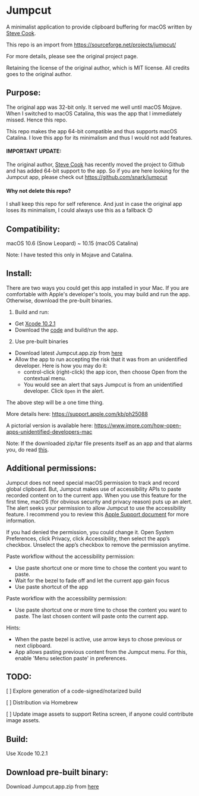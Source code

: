 # Jumpcut
A minimalist application to provide clipboard buffering for macOS written by [Steve Cook](https://github.com/snark).

This repo is an import from https://sourceforge.net/projects/jumpcut/

For more details, please see the original project page.

Retaining the license of the original author, which is MIT license. All credits goes to the original author.

## Purpose:
The original app was 32-bit only. It served me well until macOS Mojave. When I switched to macOS Catalina, this was the app that I immediately missed. Hence this repo. 

This repo makes the app 64-bit compatible and thus supports macOS Catalina. I love this app for its minimalism and thus I would not add features. 

#### IMPORTANT UPDATE:
The original author, [Steve Cook](https://github.com/snark) has recently moved the project to Github and has added 64-bit support to the app. So if you are here looking for the Jumpcut app, please check out https://github.com/snark/jumpcut

#### Why not delete this repo?
I shall keep this repo for self reference. And just in case the original app loses its minimalism, I could always use this as a fallback 😊 

## Compatibility:
macOS 10.6 (Snow Leopard) ~ 10.15 (macOS Catalina)

Note: I have tested this only in Mojave and Catalina.

## Install:

There are two ways you could get this app installed in your Mac. If you are comfortable with Apple's developer's tools, you may build and run the app. Otherwise, download the pre-built binaries.

1. Build and run:
- Get [Xcode 10.2.1](https://developer.apple.com/download/)
- Download the [code](https://github.com/Kiran-B/Jumpcut/archive/0.0.66.tar.gz) and build/run the app.
2. Use pre-built binaries
- Download latest Jumpcut.app.zip from [here](https://github.com/Kiran-B/Jumpcut/releases)
- Allow the app to run accepting the risk that it was from an unidentified developer. Here is how you may do it:
  - control-click (right-click) the app icon, then choose Open from the contextual menu.
  - You would see an alert that says Jumpcut is from an unidentified developer. Click `Open` in the alert.

The above step will be a one time thing.

More details here: https://support.apple.com/kb/ph25088 

A pictorial version is available here: https://www.imore.com/how-open-apps-unidentified-developers-mac

Note:
If the downloaded zip/tar file presents itself as an app and that alarms you, do read [this](https://github.com/Kiran-B/Jumpcut/issues/3).

## Additional permissions:
Jumpcut does not need special macOS permission to track and record global clipboard. But, Jumpcut makes use of accessibility APIs to paste recorded content on to the current app. When you use this feature for the first time, macOS (for obvious security and privacy reason) puts up an alert. The alert seeks your permission to allow Jumpcut to use the accessibility feature. I recommend you to review this [Apple Support document](https://support.apple.com/guide/mac-help/mh43185/mac) for more information.

If you had denied the permission, you could change it. Open System Preferences, click Privacy, click Accessibility, then select the app’s checkbox. Unselect the app’s checkbox to remove the permission anytime.

Paste workflow without the accessibility permission:
- Use paste shortcut one or more time to chose the content you want to paste. 
- Wait for the bezel to fade off and let the current app gain focus
- Use paste shortcut of the app

Paste workflow with the accessibility permission:
- Use paste shortcut one or more time to chose the content you want to paste. The last chosen content will paste onto the current app.

Hints:
- When the paste bezel is active, use arrow keys to chose previous or next clipboard.
- App allows pasting previous content from the Jumpcut menu. For this, enable 'Menu selection paste' in preferences.

## TODO:
[ ] Explore generation of a code-signed/notarized build 

[ ] Distribution via Homebrew

[ ] Update image assets to support Retina screen, if anyone could contribute image assets. 

## Build:

Use Xcode 10.2.1

## Download pre-built binary:
Download Jumpcut.app.zip from [here](https://github.com/Kiran-B/Jumpcut/releases)
